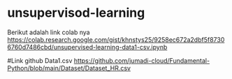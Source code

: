 # unsupervisod-learning
Berikut adalah link colab nya
https://colab.research.google.com/gist/khnstys25/9258ec672a2dbf5f87306760d7486cbd/unsupervised-learning-data1-csv.ipynb

#Link github Data1.csv
https://github.com/jumadi-cloud/Fundamental-Python/blob/main/Dataset/Dataset_HR.csv
